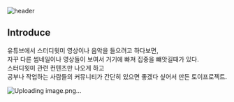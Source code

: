 ![header](https://capsule-render.vercel.app/api?type=transparent&color=gradient&height=300&section=header&text=Study%20With%20Me&fontSize=90)

## Introduce

유튜브에서 스터디윗미 영상이나 음악을 들으려고 하다보면,   
자꾸 다른 썸네일이나 영상들이 보여서 거기에 빠져 집중을 뺴앗길때가 있다.   
스터디윗미 관련 컨텐츠만 나오게 하고    
공부나 작업하는 사람들의 커뮤니티가 간단히 있으면 좋겠다 싶어서 만든 토이프로젝트.   

![Uploading image.png…]()
